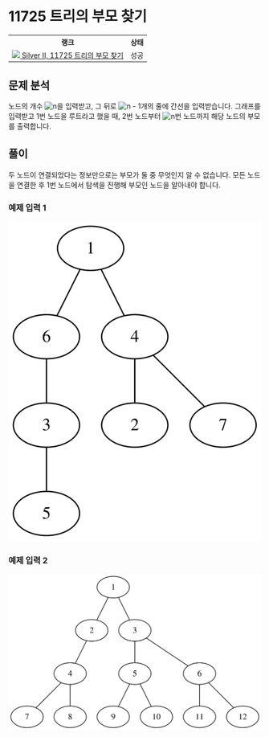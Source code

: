 # 11725 트리의 부모 찾기



<table>
  <tr>
    <th>랭크</th>
    <th>상태</th>
  </tr>
  <tr>
    <td>
      <a href="http://noj.am/11725">
        <img src="https://static.solved.ac/tier_small/9.svg" height="16px"/>
        Silver II, 11725 트리의 부모 찾기
      </a>
    </td>
    <td>
      성공
    </td>
  </tr>
</table>



## 문제 분석

노드의 개수 ![n](https://render.githubusercontent.com/render/math?math=n)을 입력받고,
그 뒤로 ![n - 1](https://render.githubusercontent.com/render/math?math=n%20-%201)개의 줄에 간선을 입력받습니다.
그래프를 입력받고 1번 노드을 루트라고 했을 때,
2번 노드부터 ![n](https://render.githubusercontent.com/render/math?math=n)번 노드까지 해당 노드의 부모를 출력합니다.

## 풀이

두 노드이 연결되었다는 정보만으로는 부모가 둘 중 무엇인지 알 수 없습니다.
모든 노드을 연결한 후 1번 노드에서 탐색을 진행해 부모인 노드을 알아내야 합니다.

### 예제 입력 1



![dot graph](../boj-public/graphviz/dot/13421b44b5a0fc96a65f238a4e664096.svg)



### 예제 입력 2



![dot graph](../boj-public/graphviz/dot/d9e9ddf238ce73e3a3e147a867169654.svg)

